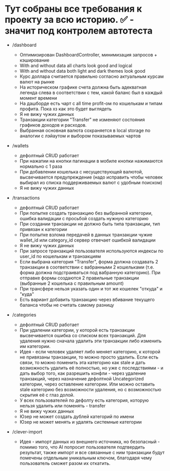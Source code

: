 # Тут собраны все требования к проекту за всю историю. ✅ - значит под контролем автотеста

- /dashboard
  - Оптимизирован DashboardController, минимизация запросов + кэширование
  - With and without data all charts look good and logical
  - With and without data both light and dark themes look good
  - Курс доллара считается правильно согласно актуальным курсам валют на рынке
  - На историческом графике счета должна быть адекватная легенда слева в соответствии с тем, какой баланс был в каждый момент времени
  - На дашборде есть чарт с all time profit-ом по кошелькам и типам профита. Пока хз как это будет выглядеть 
  - Я не вижу чужих данных
  - Транзакции категории "Transfer" не изменяют состояния графиков доходов и расходов.
  - Выбранная основная валюта сохраняется в local storage по аналогии с лэйаутом и выбором показываемых чартов

- /wallets
  - дефолтный CRUD работает
  - При нажатии на кнопки пагинации в мобиле кнопки нажимаются нормально с 1 раза
  - При добавлении кошелька с несуществующей валютой, высвечивается предупреждение (надо исправить чтобы человек выбирал из списка поддерживаемых валют с удобным поиском)
  - Я не вижу чужих данных

- /transactions
  - дефолтный CRUD работает
  - При попытке создать транзакцию без выбранной категории, ошибка валидации с просьбой создать нужную категорию
  - При создании транзакции не должно быть типа транзакции, тип привязан к категории
  - При попытке взлома передачей в данных транзакции чужие wallet_id или category_id сервер отвечает ошибкой валидации 
  - Я не вижу чужих данных
  - При запросе транзакций пользователя используются индексы по user_id по кошелькам и транзакциям
  - Если выбрана категория "Transfer", форма должна создавать 2 транзакции в соответствии с вабранными 2 кошельками (т.е. форма должна подстраиваться под вабранную категорию). При отправке формы создаются 2 правильные транзакции (выбранные 2 кошелька с правильным amount) 
  - При трансфере нельзя указать один и тот же кошелек "откуда" и "куда"
  - Есть вариант добавить транзакцию через вбивание текущего баланса чтобы не считать самому разницу

- /categories
  - дефолтный CRUD работает 
  - При удалении категории, у которой есть транзакции высвечивается ошибка со списком всех транзакций. Для удаления нужно сначала удалить эти транзакции либо изменить им категории.
  - Идея - если человек удаляет либо меняет категорию, к которой не привязаны транзакции, то можно просто удалить. Если есть связи, то можно поменить эта категорию как stale и дать возможность удалить её полностью, но уже с последствиями - и дать выбор того, как разрешить конфли - через удаление транзакций, через назначение дефолтной Uncategorized категории, через оставление категории. Или можно оставить stale категорию без возможности удаления, но с возможностью скрытия её с глаз долой.
  - У всех пользователей по дефолту есть категория, которую нельзя удалить или поменять - transfer
  - Я не вижу чужих данных
  - Юзер не может создать дублей категорий по имени
  - Юзер не может менять и удалять системные категории

- /clever-import
  - Идея - импорт данных из внешнего источника, но безопасный - помимо того, что AI попросит пользователя подтвердить результат, также импорт и все связанные с ним транзакции будут помечены отдельным уникальным ключом, благодаря чему пользователь сможет разом их откатить.
